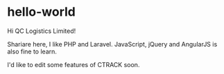# hello-world

Hi QC Logistics Limited!

Shariare here, I like PHP and Laravel. JavaScript, jQuery and AngularJS is also fine to learn.

I'd like to edit some features of CTRACK soon.

